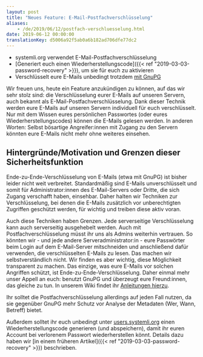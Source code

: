 ```yaml
---
layout: post
title: "Neues Feature: E-Mail-Postfachverschlüsselung"
aliases:
    - /de/2019/06/12/postfach-verschluesselung.html
date: 2019-06-12 00:00:00
translationKey: d5006a92f5ab0a6b182ad706dfe77dc2
---
```

* systemli.org verwendet E-Mail-Postfachverschlüsselung
* [Generiert euch einen Wiederherstellungscode]({{< ref "2019-03-03-password-recovery" >}}), um sie für euch zu 
  aktivieren
* Verschlüsselt eure E-Mails unbedingt trotzdem [mit GnuPG](https://wiki.systemli.org/howto/howto/thunderbird_gpg)

Wir freuen uns, heute ein Feature anzukündigen zu können, auf das wir sehr stolz sind: die Verschlüsselung eurer 
E-Mails auf unseren Servern, auch bekannt als E-Mail-Postfachverschlüsselung. Dank dieser Technik werden eure E-Mails 
auf unseren Servern individuell für euch verschlüsselt. Nur mit dem Wissen eures persönlichen Passwortes (oder eures 
Wiederherstellungscodes) können die E-Mails gelesen werden. In anderen Worten: Selbst bösartige Angreifer:innen mit 
Zugang zu den Servern könnten eure E-Mails nicht mehr ohne weiteres einsehen.

## Hintergründe/Motivation und Grenzen dieser Sicherheitsfunktion

Ende-zu-Ende-Verschlüsselung von E-Mails (etwa mit GnuPG) ist bisher leider nicht weit verbreitet. Standardmäßig sind 
E-Mails unverschlüsselt und somit für Administrator:innen des E-Mail-Servers oder Dritte, die sich Zugang verschafft 
haben, einsehbar. Daher halten wir Techniken zur Verschlüsselung, bei denen die E-Mails zusätzlich vor unberechtigten 
Zugriffen geschützt werden, für wichtig und treiben diese aktiv voran.

Auch diese Techniken haben Grenzen. Jede serverseitige Verschlüsselung kann auch serverseitig ausgehebelt werden. Auch 
mit Postfachverschlüsselung müsst ihr uns als Admins weiterhin vertrauen. So könnten wir - und jede andere 
Serveradministrator:in - eure Passwörter beim Login auf dem E-Mail-Server mitschneiden und anschließend dafür 
verwenden, die verschlüsselten E-Mails zu lesen. Das machen wir selbstverständlich nicht. Wir finden es aber wichtig, 
diese Möglichkeit transparent zu machen. Das einzige, was eure E-Mails vor solchen Angriffen schützt, ist 
Ende-zu-Ende-Verschlüsselung. Daher einmal mehr unser Appell an euch: benutzt GnuPG und überzeugt eure Freund:innen, 
das gleiche zu tun. In unserem Wiki findet ihr 
[Anleitungen hierzu](https://wiki.systemli.org/howto/howto/thunderbird_gpg).

Ihr solltet die Postfachverschlüsselung allerdings auf jeden Fall nutzen, da sie gegenüber GnuPG mehr Schutz vor 
Analyse der Metadaten (Wer, Wann, Betreff) bietet.

Außerdem solltet ihr euch unbedingt unter [users.systemli.org](https://users.systemli.org/) einen 
Wiederherstellungscode generieren (und abspeichern), damit ihr euren Account bei verlorenem Passwort wiederherstellen 
könnt. Details dazu haben wir [in einem früheren Artikel]({{< ref "2019-03-03-password-recovery" >}}) beschrieben.
